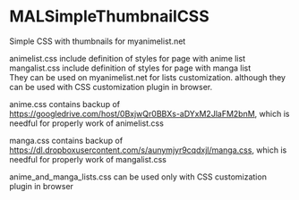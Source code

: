 # MALSimpleThumbnailCSS
Simple CSS with thumbnails for myanimelist.net

animelist.css include definition of styles for page with anime list<br>
mangalist.css include definition of styles for page with manga list<br>
They can be used on myanimelist.net for lists customization. although they can be used with CSS customization plugin in browser.<br>

anime.css contains backup of https://googledrive.com/host/0BxjwQr0BBXs-aDYxM2JlaFM2bnM, which is needful for properly work of animelist.css<br>

manga.css contains backup of https://dl.dropboxusercontent.com/s/aunymjyr9cqdxjl/manga.css, which is needful for properly work of mangalist.css<br>

anime_and_manga_lists.css can be used only with CSS customization plugin in browser<br>
